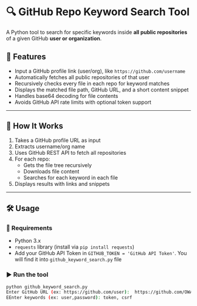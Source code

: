# 🔍 GitHub Repo Keyword Search Tool

A Python tool to search for specific keywords inside **all public repositories** of a given GitHub **user or organization**.

## 📌 Features

- Input a GitHub profile link (user/org), like `https://github.com/username`
- Automatically fetches all public repositories of that user
- Recursively checks every file in each repo for keyword matches
- Displays the matched file path, GitHub URL, and a short content snippet
- Handles base64 decoding for file contents
- Avoids GitHub API rate limits with optional token support

---

## 🚀 How It Works

1. Takes a GitHub profile URL as input  
2. Extracts username/org name  
3. Uses GitHub REST API to fetch all repositories  
4. For each repo:
   - Gets the file tree recursively
   - Downloads file content
   - Searches for each keyword in each file
5. Displays results with links and snippets

---

## 🛠️ Usage

### 🔧 Requirements
- Python 3.x
- `requests` library (install via `pip install requests`)
- Add your GitHub API Token in `GITHUB_TOKEN = 'GitHub API Token'`. You will find it into `github_keyword_search.py` file

### ▶️ Run the tool

```bash
python github_keyword_search.py
Enter GitHub URL (ex: https://github.com/user):  https://github.com/OWASP
EEnter keywords (ex: user,password): token, csrf
```
